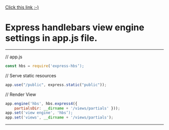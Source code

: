 [Click this link ;-) ](https://github.com/doctor-uz/hbs/blob/master/user.hbs)

# Express handlebars view engine settings in app.js file.

---

// app.js

```javascript
const hbs = require('express-hbs‘);
```

// Serve static resources

```javascript
app.use("/public", express.static("public"));
```

// Render View

```javascript
app.engine('hbs', hbs.express4({
	partialsDir: __dirname + '/views/partials' }));
app.set('view engine', 'hbs‘);
app.set('views', __dirname + '/views/partials');
```

---

